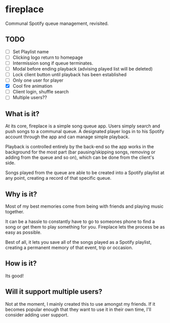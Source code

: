 # fireplace

Communal Spotify queue management, revisited.

## TODO

- [ ] Set Playlist name
- [ ] Clicking logo return to homepage
- [ ] Intermission song if queue terminates.
- [ ] Modal before ending playback (advising played list will be deleted)
- [ ] Lock client button until playback has been established
- [ ] Only one user for player
- [x] Cool fire animation
- [ ] Client login, shuffle search
- [ ] Multiple users??

## What is it?

At its core, fireplace is a simple song queue app. Users simply search and push songs to a communal queue. A designated player logs in to his Spotify account through the app and can manage simple playback. 

Playback is controlled entirely by the back-end so the app works in the background for the most part (bar pausing/skipping songs, removing or adding from the queue and so on), which can be done from the client's side.

Songs played from the queue are able to be created into a Spotify playlist at any point, creating a record of that specific queue.

## Why is it?

Most of my best memories come from being with friends and playing music together.

It can be a hassle to constantly have to go to someones phone to find a song or get them to play something for you. Fireplace lets the process be as easy as possible.

Best of all, it lets you save all of the songs played as a Spotify playlist, creating a permanent memory of that event, trip or occasion. 

## How is it?
Its good!

## Will it support multiple users?

Not at the moment, I mainly created this to use amongst my friends. If it becomes popular enough that they want to use it in their own time, I'll consider adding user support. 
